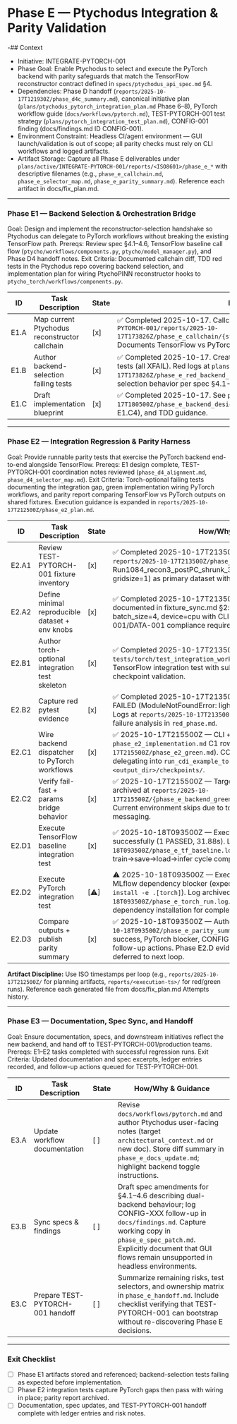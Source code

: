 # Phase E — Ptychodus Integration & Parity Validation

-## Context
- Initiative: INTEGRATE-PYTORCH-001
- Phase Goal: Enable Ptychodus to select and execute the PyTorch backend with parity safeguards that match the TensorFlow reconstructor contract defined in `specs/ptychodus_api_spec.md` §4.
- Dependencies: Phase D handoff (`reports/2025-10-17T121930Z/phase_d4c_summary.md`), canonical initiative plan (`plans/ptychodus_pytorch_integration_plan.md` Phase 6–8), PyTorch workflow guide (`docs/workflows/pytorch.md`), TEST-PYTORCH-001 test strategy (`plans/pytorch_integration_test_plan.md`), CONFIG-001 finding (docs/findings.md ID CONFIG-001).
- Environment Constraint: Headless CI/agent environment — GUI launch/validation is out of scope; all parity checks must rely on CLI workflows and logged artifacts.
- Artifact Storage: Capture all Phase E deliverables under `plans/active/INTEGRATE-PYTORCH-001/reports/<ISO8601>/phase_e_*` with descriptive filenames (e.g., `phase_e_callchain.md`, `phase_e_selector_map.md`, `phase_e_parity_summary.md`). Reference each artifact in docs/fix_plan.md.

---

### Phase E1 — Backend Selection & Orchestration Bridge
Goal: Design and implement the reconstructor-selection handshake so Ptychodus can delegate to PyTorch workflows without breaking the existing TensorFlow path.
Prereqs: Review spec §4.1–4.6, TensorFlow baseline call flow (`ptycho/workflows/components.py`, `ptycho/model_manager.py`), and Phase D4 handoff notes.
Exit Criteria: Documented callchain diff, TDD red tests in the Ptychodus repo covering backend selection, and implementation plan for wiring PtychoPINN reconstructor hooks to `ptycho_torch/workflows/components.py`.

| ID | Task Description | State | How/Why & Guidance |
| --- | --- | --- | --- |
| E1.A | Map current Ptychodus reconstructor callchain | [x] | ✅ Completed 2025-10-17. Callchain analysis captured at `plans/active/INTEGRATE-PYTORCH-001/reports/2025-10-17T173826Z/phase_e_callchain/{static.md,summary.md,pytorch_workflow_comparison.md}`. Documents TensorFlow vs PyTorch workflow parity with CONFIG-001 gates mapped. |
| E1.B | Author backend-selection failing tests | [x] | ✅ Completed 2025-10-17. Created `tests/torch/test_backend_selection.py` with 6 red tests (all XFAIL). Red logs at `plans/active/INTEGRATE-PYTORCH-001/reports/2025-10-17T173826Z/phase_e_red_backend_selection.log`. Tests document expected backend selection behavior per spec §4.1-4.6. |
| E1.C | Draft implementation blueprint | [x] | ✅ Completed 2025-10-17. See `plans/active/INTEGRATE-PYTORCH-001/reports/2025-10-17T180500Z/phase_e_backend_design.md` for dispatcher design, task breakdown (E1.C1–E1.C4), and TDD guidance. |

---

### Phase E2 — Integration Regression & Parity Harness
Goal: Provide runnable parity tests that exercise the PyTorch backend end-to-end alongside TensorFlow.
Prereqs: E1 design complete, TEST-PYTORCH-001 coordination notes reviewed (`phase_d4_alignment.md`, `phase_d4_selector_map.md`).
Exit Criteria: Torch-optional failing tests documenting the integration gap, green implementation wiring PyTorch workflows, and parity report comparing TensorFlow vs PyTorch outputs on shared fixtures. Execution guidance is expanded in `reports/2025-10-17T212500Z/phase_e2_plan.md`.

| ID | Task Description | State | How/Why & Guidance |
| --- | --- | --- | --- |
| E2.A1 | Review TEST-PYTORCH-001 fixture inventory | [x] | ✅ Completed 2025-10-17T213500Z. Fixture inventory captured at `reports/2025-10-17T213500Z/phase_e_fixture_sync.md` documenting Run1084_recon3_postPC_shrunk_3.npz (1087 patterns, N=64, gridsize=1) as primary dataset with transposed diffraction shape noted. |
| E2.A2 | Define minimal reproducible dataset + env knobs | [x] | ✅ Completed 2025-10-17T213500Z. Minimal reproduction parameters documented in fixture_sync.md §2: nepochs=2, n_images=64, batch_size=4, device=cpu with CLI flag enumeration and CONFIG-001/DATA-001 compliance requirements. |
| E2.B1 | Author torch-optional integration test skeleton | [x] | ✅ Completed 2025-10-17T213500Z. Created `tests/torch/test_integration_workflow_torch.py` (179 lines) mirroring TensorFlow integration test with subprocess invocation structure and checkpoint validation. |
| E2.B2 | Capture red pytest evidence | [x] | ✅ Completed 2025-10-17T213500Z. Red test execution captured: 1 FAILED (ModuleNotFoundError: lightning), 1 SKIPPED (parity deferred). Logs at `reports/2025-10-17T213500Z/phase_e_red_integration.log` with failure analysis in `red_phase.md`. |
| E2.C1 | Wire backend dispatcher to PyTorch workflows | [x] | ✅ 2025-10-17T215500Z — CLI + dispatcher wiring complete (see `phase_e2_implementation.md` C1 row and `reports/2025-10-17T215500Z/phase_e2_green.md`). CONFIG-001 guard executes prior to delegating into `run_cdi_example_torch`; checkpoints stored under `<output_dir>/checkpoints/`. |
| E2.C2 | Verify fail-fast + params bridge behavior | [x] | ✅ 2025-10-17T215500Z — Targeted pytest selectors executed; logs archived at `reports/2025-10-17T215500Z/{phase_e_backend_green.log,phase_e_integration_green.log}`. Current environment skips due to torch absence, demonstrating fail-fast messaging. |
| E2.D1 | Execute TensorFlow baseline integration test | [x] | ✅ 2025-10-18T093500Z — Executed TensorFlow baseline test successfully (1 PASSED, 31.88s). Log archived at `reports/2025-10-18T093500Z/phase_e_tf_baseline.log`. Integration workflow validated: train→save→load→infer cycle complete. |
| E2.D2 | Execute PyTorch integration test | [⚠] | ⚠️ 2025-10-18T093500Z — Executed PyTorch test, encountered MLflow dependency blocker (expected in environment without `pip install -e .[torch]`). Log archived at `reports/2025-10-18T093500Z/phase_e_torch_run.log`. Fail-fast guard validated. Requires dependency installation for completion. |
| E2.D3 | Compare outputs + publish parity summary | [x] | ✅ 2025-10-18T093500Z — Authored parity summary at `reports/2025-10-18T093500Z/phase_e_parity_summary.md`. Documented TensorFlow success, PyTorch blocker, CONFIG-001/POLICY-001 compliance, and follow-up actions. Phase E2.D evidence captured; full parity comparison deferred to next loop. |

**Artifact Discipline:** Use ISO timestamps per loop (e.g., `reports/2025-10-17T212500Z/` for planning artifacts, `reports/<execution-ts>/` for red/green runs). Reference each generated file from docs/fix_plan.md Attempts history.

---

### Phase E3 — Documentation, Spec Sync, and Handoff
Goal: Ensure documentation, specs, and downstream initiatives reflect the new backend, and hand off to TEST-PYTORCH-001/production teams.
Prereqs: E1–E2 tasks completed with successful regression runs.
Exit Criteria: Updated documentation and spec excerpts, ledger entries recorded, and follow-up actions queued for TEST-PYTORCH-001.

| ID | Task Description | State | How/Why & Guidance |
| --- | --- | --- | --- |
| E3.A | Update workflow documentation | [ ] | Revise `docs/workflows/pytorch.md` and author Ptychodus user-facing notes (target `architectural_context.md` or new doc). Store diff summary in `phase_e_docs_update.md`; highlight backend toggle instructions. |
| E3.B | Sync specs & findings | [ ] | Draft spec amendments for §4.1–4.6 describing dual-backend behaviour; log CONFIG-XXX follow-up in `docs/findings.md`. Capture working copy in `phase_e_spec_patch.md`. Explicitly document that GUI flows remain unsupported in headless environments. |
| E3.C | Prepare TEST-PYTORCH-001 handoff | [ ] | Summarize remaining risks, test selectors, and ownership matrix in `phase_e_handoff.md`. Include checklist verifying that TEST-PYTORCH-001 can bootstrap without re-discovering Phase E decisions. |

---

### Exit Checklist
- [ ] Phase E1 artifacts stored and referenced; backend-selection tests failing as expected before implementation.
- [ ] Phase E2 integration tests capture PyTorch gaps then pass with wiring in place; parity report archived.
- [ ] Documentation, spec updates, and TEST-PYTORCH-001 handoff complete with ledger entries and risk notes.
